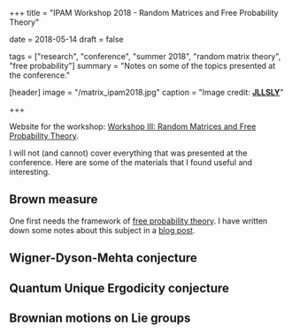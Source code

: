 +++
title = "IPAM Workshop 2018 - Random Matrices and Free Probability Theory"

date = 2018-05-14
draft = false

tags = ["research", "conference", "summer 2018", "random matrix theory", "free probability"]
summary = "Notes on some of the topics presented at the conference."

[header]
image = "/matrix_ipam2018.jpg"
caption = "Image credit: [**JLLSLY**](http://jllsly.com/matrix-images/matrix-images-is-cool-wallpapers/)"

+++

Website for the workshop: [Workshop III: Random Matrices and Free Probability Theory](http://www.ipam.ucla.edu/programs/workshops/workshop-iii-random-matrices-and-free-probability-theory/).

I will not (and cannot) cover everything that was presented at the conference. Here are some of the materials that I found useful and interesting.

## Brown measure

One first needs the framework of [free probability theory](https://en.wikipedia.org/wiki/Free_probability). I have written down some notes about this subject in a [blog post](/post/free_probability).

## Wigner-Dyson-Mehta conjecture

## Quantum Unique Ergodicity conjecture

## Brownian motions on Lie groups
